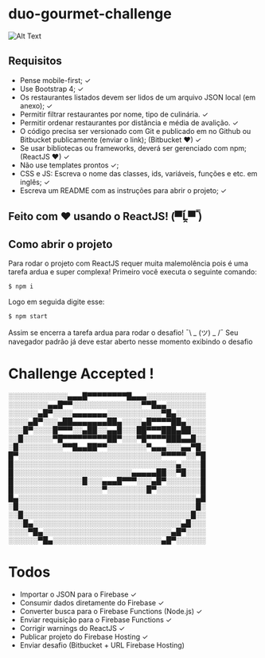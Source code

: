 # duo-gourmet-challenge

![Alt Text](https://media.giphy.com/media/GgcusW5RLS9Nu/giphy.gif)

## Requisitos

- Pense mobile-first; ✓
- Use Bootstrap 4; ✓
- Os restaurantes listados devem ser lidos de um arquivo JSON local (em anexo); ✓
- Permitir filtrar restaurantes por nome, tipo de culinária. ✓
- Permitir ordenar restaurantes por distância e média de avalição. ✓
- O código precisa ser versionado com Git e publicado em no Github ou Bitbucket publicamente (enviar o link); (Bitbucket ❤) ✓
- Se usar bibliotecas ou frameworks, deverá ser gerenciado com npm; (ReactJS ❤) ✓
- Não use templates prontos ✓;
- CSS e JS: Escreva o nome das classes, ids, variáveis, funções e etc. em inglês; ✓
- Escreva um README com as instruções para abrir o projeto; ✓

## Feito com ❤ usando o ReactJS! (▀̿Ĺ̯▀̿ ̿)

## Como abrir o projeto
Para rodar o projeto com ReactJS requer muita malemolência pois é uma tarefa ardua e super complexa! Primeiro você executa o seguinte comando:
```sh
$ npm i
```
Logo em seguida digite esse:
```sh
$ npm start
```
Assim se encerra a tarefa ardua para rodar o desafio! ¯\ _ (ツ) _ /¯
Seu navegador padrão já deve estar aberto nesse momento exibindo o desafio 
# Challenge Accepted !


░░░░░░░░░░░░▄▄▄█▀▀▀▀▀▀▀▀█▄▄▄░░░░░░░░░░░░
░░░░░░░░▄▄█▀▀░░░░░░░░░░░░░░▀▀█▄▄░░░░░░░░
░░░░░░▄█▀░░░░▄▄▄▄▄▄▄░░░░░░░░░░░▀█▄░░░░░░
░░░░▄█▀░░░▄██▄▄▄▄▄▄▄██▄░░░░▄█▀▀▀▀██▄░░░░
░░░█▀░░░░█▀▀▀░░▄██░░▄▄█░░░██▀▀▀███▄██░░░
░░█░░░░░░▀█▀▀▀▀▀▀▀▀▀██▀░░░▀█▀▀▀▀███▄▄█░░
░█░░░░░░░░░▀▀█▄▄██▀▀░░░░░░░░▀▄▄▄░░░▄▄▀█░
█▀░░░░░░░░░░░░░░░░░░░░░░░░░░░░░▀▀▀▀▀░░▀█
█░░░░░░░░░░░░░░░░░░░░░░░░░░░░░░░░░▄░░░░█
█░░░░░░░░░░░░░░░░░░░░░░░░▄▄▄▄▄██░░▀█░░░█
█░░░░░░░░░░░░░░█░░░▄▄▄█▀▀▀░░░▄█▀░░░░░░░█
█░░░░░░░░░░░░░░░░░░▀░░░░░░░░█▀░░░░░░░░░█
█▄░░░░░░░░░░░░░░░░░░░░░░░░░░░░░░░░░░░░▄█
░█░░░░░░░░░░░░░░░░░░░░░░░░░░░░░░░░░░░░█░
░░█░░░░░░░░░░░░░░░░░░░░░░░░░░░░░░░░░░█░░
░░░█▄░░░░░░░░░░░░░░░░░░░░░░░░░░░░░░▄█░░░
░░░░▀█▄░░░░░░░░░░░░░░░░░░░░░░░░░░▄█▀░░░░
░░░░░░▀█▄░░░░░░░░░░░░░░░░░░░░░░▄█▀░░░░░░

# Todos
- Importar o JSON para o Firebase ✓
- Consumir dados diretamente do Firebase ✓
- Converter busca para o Firebase Functions (Node.js) ✓
- Enviar requisição para o Firebase Functions ✓
- Corrigir warnings do ReactJS ✓
- Publicar projeto do Firebase Hosting ✓
- Enviar desafio (Bitbucket + URL Firebase Hosting)